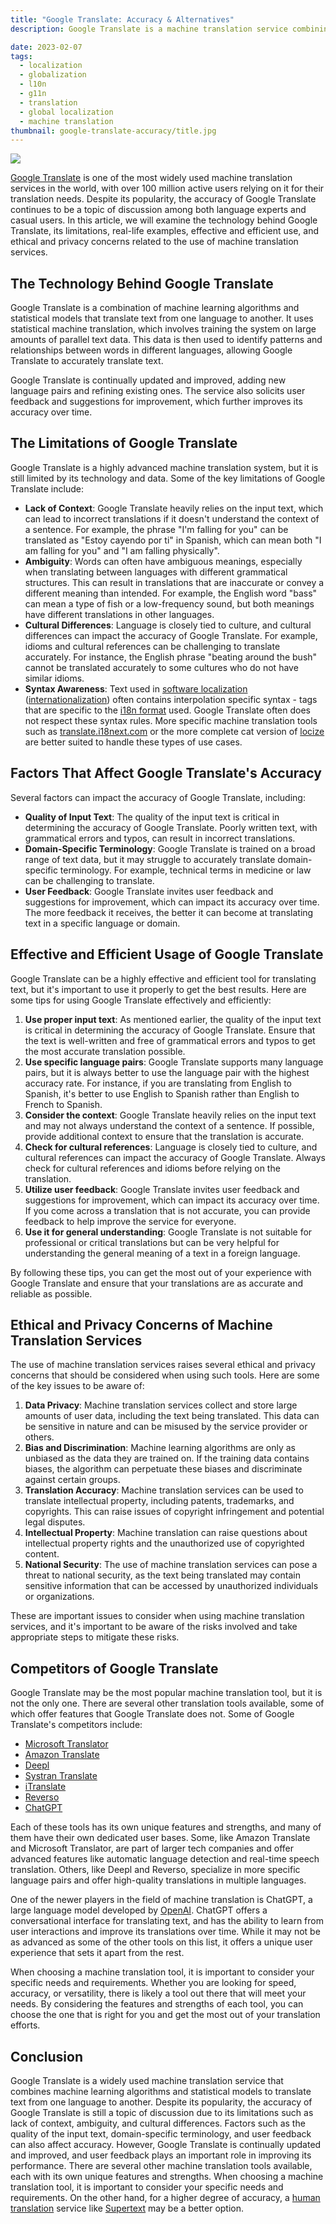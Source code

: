 ```yaml
---
title: "Google Translate: Accuracy & Alternatives"
description: Google Translate is a machine translation service combining machine learning algorithms and statistical models with 100 million active users, but its accuracy is limited by lack of context, ambiguity, cultural differences, and the quality of input text; it can be effectively used by following tips such as using proper input text and considering context, but it is not suitable for professional or critical translations.

date: 2023-02-07
tags:
  - localization
  - globalization
  - l10n
  - g11n
  - translation
  - global localization
  - machine translation
thumbnail: google-translate-accuracy/title.jpg
---
```


![](title.jpg)

[Google Translate](https://translate.google.com/) is one of the most widely used machine translation services in the world, with over 100 million active users relying on it for their translation needs. Despite its popularity, the accuracy of Google Translate continues to be a topic of discussion among both language experts and casual users. In this article, we will examine the technology behind Google Translate, its limitations, real-life examples, effective and efficient use, and ethical and privacy concerns related to the use of machine translation services.

## The Technology Behind Google Translate
Google Translate is a combination of machine learning algorithms and statistical models that translate text from one language to another. It uses statistical machine translation, which involves training the system on large amounts of parallel text data. This data is then used to identify patterns and relationships between words in different languages, allowing Google Translate to accurately translate text.

Google Translate is continually updated and improved, adding new language pairs and refining existing ones. The service also solicits user feedback and suggestions for improvement, which further improves its accuracy over time.

## The Limitations of Google Translate
Google Translate is a highly advanced machine translation system, but it is still limited by its technology and data. Some of the key limitations of Google Translate include:

<ul>
  <li>
    <b>Lack of Context</b>: Google Translate heavily relies on the input text, which can lead to incorrect translations if it doesn't understand the context of a sentence. For example, the phrase "I'm falling for you" can be translated as "Estoy cayendo por ti" in Spanish, which can mean both "I am falling for you" and "I am falling physically".
  </li>
  <li>
    <b>Ambiguity</b>: Words can often have ambiguous meanings, especially when translating between languages with different grammatical structures. This can result in translations that are inaccurate or convey a different meaning than intended. For example, the English word "bass" can mean a type of fish or a low-frequency sound, but both meanings have different translations in other languages.
  </li>
  <li>
    <b>Cultural Differences</b>: Language is closely tied to culture, and cultural differences can impact the accuracy of Google Translate. For example, idioms and cultural references can be challenging to translate accurately. For instance, the English phrase "beating around the bush" cannot be translated accurately to some cultures who do not have similar idioms.
  </li>
  <li>
    <b>Syntax Awareness</b>: Text used in <a href="../what-is-software-localization/">software localization</a> (<a href="../what-is-i18n/">internationalization</a>) often contains interpolation specific syntax - tags that are specific to the <a href="../i18n-formats-javascript/">i18n format</a> used. Google Translate often does not respect these syntax rules. More specific machine translation tools such as <a href="https://translate.i18next.com/" target="_blank">translate.i18next.com</a> or the more complete cat version of <a href="/" target="_blank">locize</a> are better suited to handle these types of use cases.
  </li>
</ul>

## Factors That Affect Google Translate's Accuracy
Several factors can impact the accuracy of Google Translate, including:

<ul>
  <li>
    <b>Quality of Input Text</b>: The quality of the input text is critical in determining the accuracy of Google Translate. Poorly written text, with grammatical errors and typos, can result in incorrect translations.
  </li>
  <li>
    <b>Domain-Specific Terminology</b>: Google Translate is trained on a broad range of text data, but it may struggle to accurately translate domain-specific terminology. For example, technical terms in medicine or law can be challenging to translate.
  </li>
  <li>
    <b>User Feedback</b>: Google Translate invites user feedback and suggestions for improvement, which can impact its accuracy over time. The more feedback it receives, the better it can become at translating text in a specific language or domain.
  </li>
</ul>

## Effective and Efficient Usage of Google Translate

Google Translate can be a highly effective and efficient tool for translating text, but it's important to use it properly to get the best results. Here are some tips for using Google Translate effectively and efficiently:

<ol>
  <li>
    <b>Use proper input text</b>: As mentioned earlier, the quality of the input text is critical in determining the accuracy of Google Translate. Ensure that the text is well-written and free of grammatical errors and typos to get the most accurate translation possible.
  </li>
  <li>
    <b>Use specific language pairs</b>: Google Translate supports many language pairs, but it is always better to use the language pair with the highest accuracy rate. For instance, if you are translating from English to Spanish, it's better to use English to Spanish rather than English to French to Spanish.
  </li>
  <li>
    <b>Consider the context</b>: Google Translate heavily relies on the input text and may not always understand the context of a sentence. If possible, provide additional context to ensure that the translation is accurate.
  </li>
  <li>
    <b>Check for cultural references</b>: Language is closely tied to culture, and cultural references can impact the accuracy of Google Translate. Always check for cultural references and idioms before relying on the translation.
  </li>
  <li>
    <b>Utilize user feedback</b>: Google Translate invites user feedback and suggestions for improvement, which can impact its accuracy over time. If you come across a translation that is not accurate, you can provide feedback to help improve the service for everyone.
  </li>
  <li>
    <b>Use it for general understanding</b>: Google Translate is not suitable for professional or critical translations but can be very helpful for understanding the general meaning of a text in a foreign language.
  </li>
</ol>

By following these tips, you can get the most out of your experience with Google Translate and ensure that your translations are as accurate and reliable as possible.

## Ethical and Privacy Concerns of Machine Translation Services
The use of machine translation services raises several ethical and privacy concerns that should be considered when using such tools. Here are some of the key issues to be aware of:

<ol>
  <li>
    <b>Data Privacy</b>: Machine translation services collect and store large amounts of user data, including the text being translated. This data can be sensitive in nature and can be misused by the service provider or others.
  </li>
  <li>
    <b>Bias and Discrimination</b>: Machine learning algorithms are only as unbiased as the data they are trained on. If the training data contains biases, the algorithm can perpetuate these biases and discriminate against certain groups.
  </li>
  <li>
    <b>Translation Accuracy</b>: Machine translation services can be used to translate intellectual property, including patents, trademarks, and copyrights. This can raise issues of copyright infringement and potential legal disputes.
  </li>
  <li>
    <b>Intellectual Property</b>: Machine translation can raise questions about intellectual property rights and the unauthorized use of copyrighted content.
  </li>
  <li>
    <b>National Security</b>: The use of machine translation services can pose a threat to national security, as the text being translated may contain sensitive information that can be accessed by unauthorized individuals or organizations.
  </li>
</ol>

These are important issues to consider when using machine translation services, and it's important to be aware of the risks involved and take appropriate steps to mitigate these risks.

## Competitors of Google Translate <a name="google-translate-competitors"></a>
Google Translate may be the most popular machine translation tool, but it is not the only one. There are several other translation tools available, some of which offer features that Google Translate does not. Some of Google Translate's competitors include:

- [Microsoft Translator](https://translator.microsoft.com)
- [Amazon Translate](https://aws.amazon.com/translate/)
- [Deepl](https://www.deepl.com/)
- [Systran Translate](https://www.systran.net/translate/)
- [iTranslate](https://itranslate.com/)
- [Reverso](https://www.reverso.net/)
- [ChatGPT](https://chat.openai.com/)

Each of these tools has its own unique features and strengths, and many of them have their own dedicated user bases. Some, like Amazon Translate and Microsoft Translator, are part of larger tech companies and offer advanced features like automatic language detection and real-time speech translation. Others, like Deepl and Reverso, specialize in more specific language pairs and offer high-quality translations in multiple languages.

One of the newer players in the field of machine translation is ChatGPT, a large language model developed by [OpenAI](https://openai.com/). ChatGPT offers a conversational interface for translating text, and has the ability to learn from user interactions and improve its translations over time. While it may not be as advanced as some of the other tools on this list, it offers a unique user experience that sets it apart from the rest.

When choosing a machine translation tool, it is important to consider your specific needs and requirements. Whether you are looking for speed, accuracy, or versatility, there is likely a tool out there that will meet your needs. By considering the features and strengths of each tool, you can choose the one that is right for you and get the most out of your translation efforts.

## Conclusion
Google Translate is a widely used machine translation service that combines machine learning algorithms and statistical models to translate text from one language to another. Despite its popularity, the accuracy of Google Translate is still a topic of discussion due to its limitations such as lack of context, ambiguity, and cultural differences. Factors such as the quality of the input text, domain-specific terminology, and user feedback can also affect accuracy. However, Google Translate is continually updated and improved, and user feedback plays an important role in improving its performance. There are several other machine translation tools available, each with its own unique features and strengths. When choosing a machine translation tool, it is important to consider your specific needs and requirements.
On the other hand, for a higher degree of accuracy, a [human translation](https://docs.locize.com/guides-tips-and-tricks/working-with-translators) service like [Supertext](../supertext-partnership/) may be a better option.


<script type="application/ld+json">
  {
    "@context": "https://schema.org",
    "@type": "FAQPage",
    "mainEntity": [{
      "@type": "Question",
      "name": "What is Google Translate?",
      "acceptedAnswer": {
        "@type": "Answer",
        "text": "Google Translate is a machine translation service that translates text from one language to another. It uses statistical machine learning algorithms and statistical models to identify patterns and relationships between words in different languages."
      }
    },{
      "@type": "Question",
      "name": "How does Google Translate work?",
      "acceptedAnswer": {
        "@type": "Answer",
        "text": "Google Translate works by training the system on large amounts of parallel text data. This data is used to identify patterns and relationships between words in different languages, allowing the system to accurately translate text."
      }
    },{
      "@type": "Question",
      "name": "What are the limitations of Google Translate?",
      "acceptedAnswer": {
        "@type": "Answer",
        "text": "The limitations of Google Translate include lack of context, ambiguity, cultural differences, and domain-specific terminology. It heavily relies on the input text and may not always understand the context of a sentence, which can result in incorrect translations."
      }
    },{
      "@type": "Question",
      "name": "How does the quality of input text affect Google Translate's accuracy?",
      "acceptedAnswer": {
        "@type": "Answer",
        "text": "The quality of the input text is critical in determining the accuracy of Google Translate. Poorly written text, with grammatical errors and typos, can result in incorrect translations."
      }
    },{
      "@type": "Question",
      "name": "What are the ethical and privacy concerns related to the use of machine translation services?",
      "acceptedAnswer": {
        "@type": "Answer",
        "text": "The use of machine translation services raises ethical and privacy concerns such as the potential misuse of personal information, the impact on employment in the translation industry, and the limitations of machine translation in accurately translating culturally specific references and idioms."
      }
    }]
  }
</script>
